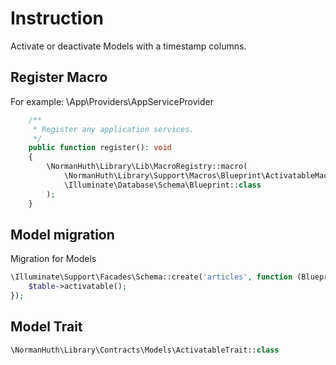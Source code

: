 # Instruction

Activate or deactivate Models with a timestamp columns.

## Register Macro

For example: \App\Providers\AppServiceProvider

```php
    /**
     * Register any application services.
     */
    public function register(): void
    {
        \NormanHuth\Library\Lib\MacroRegistry::macro(
            \NormanHuth\Library\Support\Macros\Blueprint\ActivatableMacro::class,
            \Illuminate\Database\Schema\Blueprint::class
        );
    }
```

## Model migration

Migration for Models

```php
\Illuminate\Support\Facades\Schema::create('articles', function (Blueprint $table) {
    $table->activatable();
});
```

## Model Trait

```php
\NormanHuth\Library\Contracts\Models\ActivatableTrait::class
```
